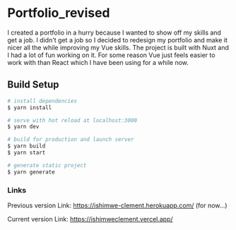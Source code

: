 # Portfolio_revised
I created a portfolio in a hurry because I wanted to show off my skills and get a job. I didn't get a job so I decided to redesign my portfolio and make it nicer all the while improving my Vue skills.
The project is built with Nuxt and I had a lot of fun working on it. For some reason Vue just feels easier to work with than React which I have been using for a while now.

## Build Setup

```bash
# install dependencies
$ yarn install

# serve with hot reload at localhost:3000
$ yarn dev

# build for production and launch server
$ yarn build
$ yarn start

# generate static project
$ yarn generate
```

### Links

Previous version Link: https://ishimwe-clement.herokuapp.com/ (for now...)

Current version Link: https://ishimweclement.vercel.app/
